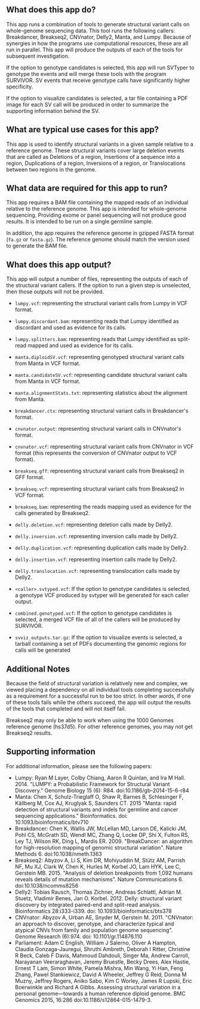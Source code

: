 <!-- dx-header -->

## What does this app do?

This app runs a combination of tools to generate structural variant calls on whole-genome sequencing data. This tool runs the following callers: Breakdancer, Breakseq2, CNVnator, Delly2, Manta, and Lumpy. Because of synergies in how the programs use computational resources, these are all run in parallel. This app will produce the outputs of each of the tools for subsequent investigation.

If the option to genotype candidates is selected, this app will run SVTyper to genotype the events and will merge these tools with the program SURVIVOR. SV events that receive genotype calls have significantly higher specificity.

If the option to visualize candidates is selected, a tar file containing a PDF image for each SV call will be produced in order to summarize the supporting information behind the SV.

## What are typical use cases for this app?

This app is used to identify structural variants in a given sample relative to a reference genome. These structural variants cover large deletion events that are called as Deletions of a region, Insertions of a sequence into a region, Duplications of a region, Inversions of a region, or Translocations between two regions in the genome.

## What data are required for this app to run?

This app requires a BAM file containing the mapped reads of an individual relative to the reference genome. This app is intended for whole-genome sequencing. Providing exome or panel sequencing will not produce good results. It is intended to be run on a single germline sample.

In addition, the app requires the reference genome in gzipped FASTA format (`fa.gz` or `fasta.gz`). The reference genome should match the version used to generate the BAM file.

## What does this app output?

This app will output a number of files, representing the outputs of each of the structural variant callers. If the option to run a given step is unselected, then those outputs will not be provided.

- `lumpy.vcf`: representing the structural variant calls from Lumpy in VCF format.
- `lumpy.discordant.bam`: representing reads that Lumpy identified as discordant and used as evidence for its calls.
- `lumpy.splitters.bam`: representing reads that Lumpy identified as split-read mapped and used as evidence for its calls.
- `manta.diploidSV.vcf`: representing genotyped structural variant calls from Manta in VCF format.
- `manta.candidateSV.vcf`: representing candidate structural variant calls from Manta in VCF format.
- `manta.alignmentStats.txt`: representing statistics about the alignment from Manta.
- `breakdancer.ctx`: representing structural variant calls in Breakdancer's format.
- `cnvnator.output`: representing structural variant calls in CNVnator's format.
- `cnvnator.vcf`: representing structural variant calls from CNVnator in VCF format (this represents the conversion of CNVnator output to VCF format).
- `breakseq.gff`: representing structural variant calls from Breakseq2 in GFF format.
- `breakseq.vcf`: representing structural variant calls from Breakseq2 in VCF format.
- `breakseq.bam`: representing the reads mapping used as evidence for the calls generated by Breakseq2.
- `delly.deletion.vcf`: representing deletion calls made by Delly2.
- `delly.inversion.vcf`: representing inversion calls made by Delly2.
- `delly.duplication.vcf`: representing duplication calls made by Delly2.
- `delly.insertion.vcf`: representing insertion calls made by Delly2.
- `delly.translocation.vcf`: representing translocation calls made by Delly2.

- `<caller>.svtyped.vcf`: If the option to genotype candidates is selected, a genotype VCF produced by svtyper will be generated for each caller output.
- `combined.genotyped.vcf`: If the option to genotype candidates is selected, a merged VCF file of all of the callers will be produced by SURVIVOR.

- `svviz_outputs.tar.gz`: If the option to visualize events is selected, a tarball containing a set of PDFs documenting the genomic regions for calls will be generated

## Additional Notes

Because the field of structural variation is relatively new and complex, we viewed placing a dependency on all individual tools completing successfully as a requirement for a successful run to be too strict. In other words, if one of these tools fails while the others succeed, the app will output the results of the tools that completed and will not itself fail.

Breakseq2 may only be able to work when using the 1000 Genomes reference genome (hs37d5). For other reference genomes, you may not get Breakseq2 results.

## Supporting information

For additional information, please see the following papers:

- Lumpy: Ryan M Layer, Colby Chiang, Aaron R Quinlan, and Ira M Hall. 2014. "LUMPY: a Probabilistic Framework for Structural Variant Discovery." Genome Biology 15 (6): R84. doi:10.1186/gb-2014-15-6-r84
- Manta: Chen X, Schulz-Trieglaff O, Shaw R, Barnes B, Schlesinger F, Källberg M, Cox AJ, Kruglyak S, Saunders CT. 2015 "Manta: rapid detection of structural variants and indels for germline and cancer sequencing applications." Bioinformatics. doi: 10.1093/bioinformatics/btv710
- Breakdancer: Chen K, Wallis JW, McLellan MD, Larson DE, Kalicki JM, Pohl CS, McGrath SD, Wendl MC, Zhang Q, Locke DP, Shi X, Fulton RS, Ley TJ, Wilson RK, Ding L, Mardis ER. 2009. "BreakDancer: an algorithm for high-resolution mapping of genomic structural variation". Nature Methods 6. doi:10.1038/nmeth.1363
- Breakseq2: Abyzov A, Li S, Kim DR, Mohiyuddin M, Stütz AM, Parrish NF, Mu XJ, Clark W, Chen K, Hurles M, Korbel JO, Lam HYK, Lee C, Gerstein MB. 2015. "Analysis of deletion breakpoints from 1,092 humans reveals details of mutation mechanisms". Nature Communications 6. doi:10.1038/ncomms8256
- Delly2: Tobias Rausch, Thomas Zichner, Andreas Schlattl, Adrian M. Stuetz, Vladimir Benes, Jan O. Korbel. 2012. Delly: structural variant discovery by integrated paired-end and split-read analysis. Bioinformatics 28:i333-i339. doi: 10.1093/bioinformatics/bts378
- CNVnator: Abyzov A, Urban AE, Snyder M, Gerstein M. 2011. "CNVnator: an approach to discover, genotype, and characterize typical and atypical CNVs from family and population genome sequencing". Genome Research (6):974. doi: 10.1101/gr.114876.110
- Parliament: Adam C English, William J Salerno, Oliver A Hampton, Claudia Gonzaga-Jauregui, Shruthi Ambreth, Deborah I Ritter, Christine R Beck, Caleb F Davis, Mahmoud Dahdouli, Singer Ma, Andrew Carroll, Narayanan Veeraraghavan, Jeremy Bruestle, Becky Drees, Alex Hastie, Ernest T Lam, Simon White, Pamela Mishra, Min Wang, Yi Han, Feng Zhang, Pawel Stankiewicz, David A Wheeler, Jeffrey G Reid, Donna M Muzny, Jeffrey Rogers, Aniko Sabo, Kim C Worley, James R Lupski, Eric Boerwinkle and Richard A Gibbs. Assessing structural variation in a personal genome—towards a human reference diploid genome. BMC Genomics 2015, 16:286  doi:10.1186/s12864-015-1479-3.